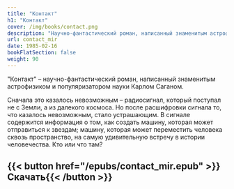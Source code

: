 ```yaml
---
title: "Контакт"
h1: "Контакт"
cover: /img/books/contact.png
description: "Научно-фантастический роман, написанный знаменитым астрофизиком и популяризатором науки Карлом Саганом."
url: contact_mir
date: 1985-02-16
bookFlatSection: false
weight: 90
---
```


"Контакт" – научно-фантастический роман, написанный знаменитым астрофизиком и популяризатором науки Карлом Саганом.

Сначала это казалось невозможным – радиосигнал, который поступал не с Земли, а из далекого космоса. Но после расшифровки сигнала то, что казалось невозможным, стало устрашающим. В сигнале содержится информация о том, как создать машину, которая может отправиться к звездам; машину, которая может переместить человека сквозь пространство, на самую удивительную встречу в истории человечества. Кто или что там?

{{< button href="/epubs/contact_mir.epub" >}}Скачать{{< /button >}}
--- 